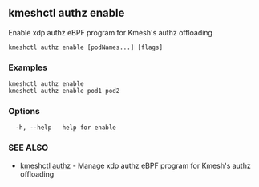 ## kmeshctl authz enable

Enable xdp authz eBPF program for Kmesh's authz offloading

```
kmeshctl authz enable [podNames...] [flags]
```

### Examples

```
kmeshctl authz enable
kmeshctl authz enable pod1 pod2
```

### Options

```
  -h, --help   help for enable
```

### SEE ALSO

* [kmeshctl authz](kmeshctl_authz.md)	 - Manage xdp authz eBPF program for Kmesh's authz offloading

